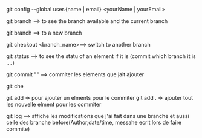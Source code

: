 

git config --global user.{name | email} <yourName | yourEmail> 

git branch ==> to see the branch available and  the current branch

git branch <new _brach> ==> to  a new branch

git checkout <branch_name>==> switch to another branch 

git status ==> to see the statu of an element if it is (commit which branch it is ....)

git commit "<myMessahe>" ==> commiter les elements que jait ajouter

git che


git add <file-name> => pour ajouter un  elments pour le  commiter
git add . => ajouter tout les nouvelle elment pour les  commiter

git log ==> affiche les modifications que j'ai fait dans une     branche et aussi celle des branche before(Author,date/time, messahe ecrit lors de faire commite)
